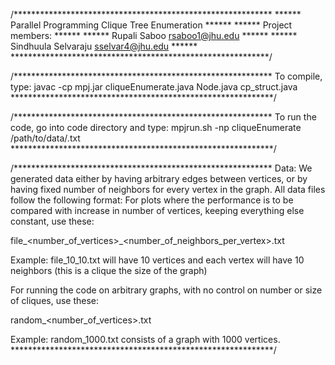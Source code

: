 /***********************************************************
******  Parallel Programming Clique Tree Enumeration  ******
******  Project members:                              ******
******  Rupali Saboo rsaboo1@jhu.edu                  ******
******  Sindhuula Selvaraju sselvar4@jhu.edu          ******
***********************************************************/

/***********************************************************
To compile, type:
javac -cp mpj.jar cliqueEnumerate.java Node.java cp_struct.java
************************************************************/

/***********************************************************
To run the code, go into code directory and type:
mpjrun.sh -np <number of processes> cliqueEnumerate /path/to/data/<filename>.txt <number of threads>
************************************************************/


/***********************************************************
Data:
We generated data either by having arbitrary edges between vertices, or by having fixed number of
neighbors for every vertex in the graph.
All data files follow the following format:
For plots where the performance is to be compared with increase in
number of vertices, keeping everything else constant, use these:
 
file_<number_of_vertices>_<number_of_neighbors_per_vertex>.txt

Example: file_10_10.txt will have 10 vertices and each vertex will 
have 10 neighbors (this is a clique the size of the graph)

For running the code on arbitrary graphs, with no control on number
or size of cliques, use these:

random_<number_of_vertices>.txt

Example: random_1000.txt consists of a graph with 1000 vertices.
************************************************************/
